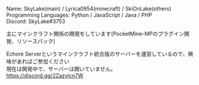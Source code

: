 Name: SkyLake(main) / Lyrica0954(minecraft) / SkiOnLake(others)  
Programming Languages: Python / JavaScript / Java / PHP  
Discord: SkyLake#3753  

主にマインクラフト関係の開発をしています(PocketMine-MPのプラグイン開発、リソースパック)

Echore Serverというマインクラフト統合版のサーバーを運営しているので、興味があればご参加ください  
現在は開発中で、サーバーは開いていません。  
https://discord.gg/2Zazyjcn7W
